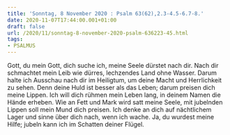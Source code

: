 ```yaml
---
title: 'Sonntag, 8 November 2020 : Psalm 63(62),2.3-4.5-6.7-8.'
date: 2020-11-07T17:44:00.001+01:00
draft: false
url: /2020/11/sonntag-8-november-2020-psalm-636223-45.html
tags: 
- PSALMUS
---
```


Gott, du mein Gott, dich suche ich, meine Seele dürstet nach dir. Nach dir schmachtet mein Leib wie dürres, lechzendes Land ohne Wasser. Darum halte ich Ausschau nach dir im Heiligtum, um deine Macht und Herrlichkeit zu sehen. Denn deine Huld ist besser als das Leben; darum preisen dich meine Lippen. Ich will dich rühmen mein Leben lang, in deinem Namen die Hände erheben. Wie an Fett und Mark wird satt meine Seele, mit jubelnden Lippen soll mein Mund dich preisen. Ich denke an dich auf nächtlichem Lager und sinne über dich nach, wenn ich wache. Ja, du wurdest meine Hilfe; jubeln kann ich im Schatten deiner Flügel.